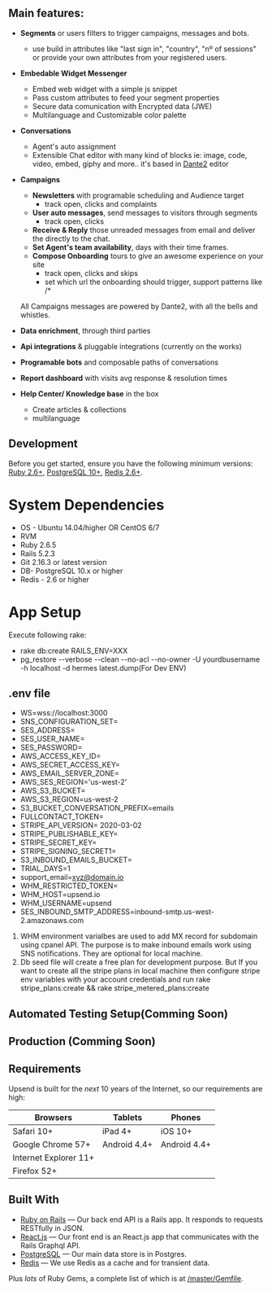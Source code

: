 ## Main features:

- **Segments** or users filters to trigger campaigns, messages and bots.
  - use build in attributes like "last sign in", "country", "nº of sessions" or provide your own attributes from your registered users.
- **Embedable Widget Messenger**
  - Embed web widget with a simple js snippet
  - Pass custom attributes to feed your segment properties
  - Secure data comunication with Encrypted data (JWE)
  - Multilanguage and Customizable color palette
- **Conversations**
  - Agent's auto assignment
  - Extensible Chat editor with many kind of blocks ie: image, code, video, embed, giphy and more.. it's based in <a href="https://github.com/michelson/Dante2">Dante2</a> editor
- **Campaigns**
  - **Newsletters** with programable scheduling and Audience target
    - track open, clicks and complaints
  - **User auto messages**, send messages to visitors through
  segments
    - track open, clicks
  - **Receive & Reply** those unreaded messages from email and deliver the directly to the chat.
  - **Set Agent's team availability**, days with their time frames.
  - **Compose Onboarding** tours to give an awesome experience on your site
    - track open, clicks and skips
    - set which url the onboarding should trigger, support patterns like /*

  All Campaigns messages are powered by Dante2, with all the bells and whistles.


- **Data enrichment**, through third parties
- **Api integrations** & pluggable integrations (currently on the works)
- **Programable bots** and composable paths of conversations
- **Report dashboard** with visits avg response & resolution times
- **Help Center/ Knowledge base** in the box
  - Create articles & collections
  - multilanguage


## Development

Before you get started, ensure you have the following minimum versions: [Ruby 2.6+](https://www.ruby-lang.org/en/downloads/), [PostgreSQL 10+](https://www.postgresql.org/download/), [Redis 2.6+](https://redis.io/download).


# System Dependencies

* OS - Ubuntu 14.04/higher OR CentOS 6/7
* RVM
* Ruby 2.6.5
* Rails 5.2.3
* Git 2.16.3 or latest version
* DB- PostgreSQL 10.x or higher
* Redis - 2.6 or higher

# App Setup

Execute following rake:
* rake db:create RAILS_ENV=XXX
* pg_restore --verbose --clean --no-acl --no-owner -U yourdbusername -h localhost -d hermes latest.dump(For Dev ENV)


## .env file

  * WS=wss://localhost:3000
  * SNS_CONFIGURATION_SET=
  * SES_ADDRESS=
  * SES_USER_NAME=
  * SES_PASSWORD=
  * AWS_ACCESS_KEY_ID=
  * AWS_SECRET_ACCESS_KEY=
  * AWS_EMAIL_SERVER_ZONE=
  * AWS_SES_REGION='us-west-2'
  * AWS_S3_BUCKET=
  * AWS_S3_REGION=us-west-2
  * S3_BUCKET_CONVERSATION_PREFIX=emails
  * FULLCONTACT_TOKEN=
  * STRIPE_API_VERSION= 2020-03-02
  * STRIPE_PUBLISHABLE_KEY=
  * STRIPE_SECRET_KEY=
  * STRIPE_SIGNING_SECRET1=
  * S3_INBOUND_EMAILS_BUCKET=
  * TRIAL_DAYS=1
  * support_email=xyz@domain.io
  * WHM_RESTRICTED_TOKEN=
  * WHM_HOST=upsend.io
  * WHM_USERNAME=upsend
  * SES_INBOUND_SMTP_ADDRESS=inbound-smtp.us-west-2.amazonaws.com

1. WHM environment varialbes are used to add MX record for subdomain using cpanel API. The purpose is to make inbound emails work using SNS notifications. They are optional for local machine.
2. Db seed file will create a free plan for development purpose. But If you want to create all the stripe plans in local machine then configure stripe env variables with your account credentials and run rake stripe_plans:create && rake stripe_metered_plans:create

## Automated Testing Setup(Comming Soon)

## Production (Comming Soon)

## Requirements

Upsend is built for the *next* 10 years of the Internet, so our requirements are high:

| Browsers              | Tablets      | Phones       |
| --------------------- | ------------ | ------------ |
| Safari 10+            | iPad 4+      | iOS 10+      |
| Google Chrome 57+     | Android 4.4+ | Android 4.4+ |
| Internet Explorer 11+ |              |              |
| Firefox 52+           |              |              |

## Built With

- [Ruby on Rails](https://github.com/rails/rails) &mdash; Our back end API is a Rails app. It responds to requests RESTfully in JSON.
- [React.js](https://github.com/react/react.js) &mdash; Our front end is an React.js app that communicates with the Rails Graphql API.
- [PostgreSQL](https://www.postgresql.org/) &mdash; Our main data store is in Postgres.
- [Redis](https://redis.io/) &mdash; We use Redis as a cache and for transient data.

Plus *lots* of Ruby Gems, a complete list of which is at [/master/Gemfile](https://github.com/PromediaB/upsend/blob/master/Gemfile).


